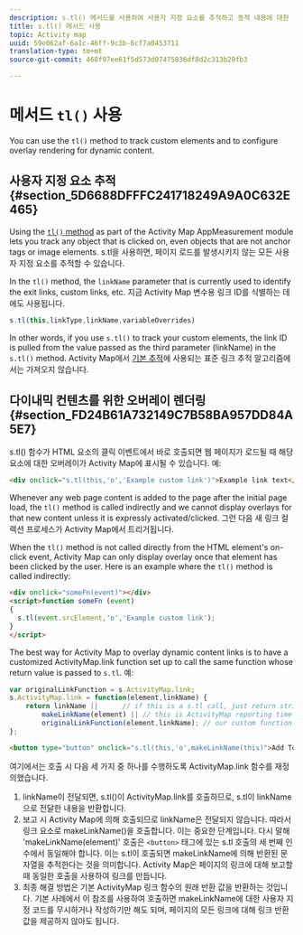 ```yaml
---
description: s.tl() 메서드를 사용하여 사용자 지정 요소를 추적하고 동적 내용에 대한 오버레이 렌더링을 구성할 수 있습니다.
title: s.tl() 메서드 사용
topic: Activity map
uuid: 59e062af-6a1c-46ff-9c3b-6cf7a0453711
translation-type: tm+mt
source-git-commit: 468f97ee61f5d573d07475836df8d2c313b29fb3

---
```



# 메서드 `tl()` 사용

You can use the `tl()` method to track custom elements and to configure overlay rendering for dynamic content.

## 사용자 지정 요소 추적 {#section_5D6688DFFFC241718249A9A0C632E465}

Using the [`tl()` method](/help/implement/vars/functions/tl-method.md) as part of the Activity Map AppMeasurement module lets you track any object that is clicked on, even objects that are not anchor tags or image elements. s.tl을 사용하면, 페이지 로드를 발생시키지 않는 모든 사용자 지정 요소를 추적할 수 있습니다.

In the `tl()` method, the `linkName` parameter that is currently used to identify the exit links, custom links, etc. 지금 Activity Map 변수용 링크 ID를 식별하는 데에도 사용됩니다.

```js
s.tl(this,linkType,linkName,variableOverrides)
```

In other words, if you use `s.tl()` to track your custom elements, the link ID is pulled from the value passed as the third parameter (linkName) in the `s.tl()` method. Activity Map에서 [기본 추적](/help/analyze/activity-map/activitymap-link-tracking/activitymap-link-tracking-methodology.md)에 사용되는 표준 링크 추적 알고리즘에서는 가져오지 않습니다.

## 다이내믹 컨텐츠를 위한 오버레이 렌더링 {#section_FD24B61A732149C7B58BA957DD84A5E7}

s.tl() 함수가 HTML 요소의 클릭 이벤트에서 바로 호출되면 웹 페이지가 로드될 때 해당 요소에 대한 오버레이가 Activity Map에 표시될 수 있습니다. 예:

```html
<div onclick="s.tl(this,'o','Example custom link')">Example link text</a>
```

Whenever any web page content is added to the page after the initial page load, the `tl()` method is called indirectly and we cannot display overlays for that new content unless it is expressly activated/clicked. 그런 다음 새 링크 컬렉션 프로세스가 Activity Map에서 트리거됩니다.

When the `tl()` method is not called directly from the HTML element&#39;s on-click event, Activity Map can only display overlay once that element has been clicked by the user. Here is an example where the `tl()` method is called indirectly:

```html
<div onclick="someFn(event)"></div>
<script>function someFn (event)
{
  s.tl(event.srcElement,'o','Example custom link');
}
</script>
```

The best way for Activity Map to overlay dynamic content links is to have a customized ActivityMap.link function set up to call the same function whose return value is passed to `s.tl`. 예:

```js
var originalLinkFunction = s.ActivityMap.link;
s.ActivityMap.link = function(element,linkName) {
    return linkName ||      // if this is a s.tl call, just return string passed
        makeLinkName(element) || // this is ActivityMap reporting time
        originalLinkFunction(element,linkName); // our custom function didn't return anything, so just return the default ActivityMap Link
};
```

```html
<button type="button" onclick="s.tl(this,'o',makeLinkName(this)">Add To Cart</button>
```

여기에서는 호출 시 다음 세 가지 중 하나를 수행하도록 ActivityMap.link 함수를 재정의했습니다.

1. linkName이 전달되면, s.tl()이 ActivityMap.link를 호출하므로, s.tl이 linkName으로 전달한 내용을 반환합니다.
2. 보고 시 Activity Map에 의해 호출되므로 linkName은 전달되지 않습니다. 따라서 링크 요소로 makeLinkName()을 호출합니다. 이는 중요한 단계입니다. 다시 말해 &#39;makeLinkName(element)&#39; 호출은 `<button>` 태그에 있는 s.tl 호출의 세 번째 인수에서 동일해야 합니다. 이는 s.tl이 호출되면 makeLinkName에 의해 반환된 문자열을 추적한다는 것을 의미합니다. Activity Map은 페이지의 링크에 대해 보고할 때 동일한 호출을 사용하여 링크를 만듭니다.
3. 최종 해결 방법은 기본 ActivityMap 링크 함수의 원래 반환 값을 반환하는 것입니다. 기본 사례에서 이 참조를 사용하여 호출하면 makeLinkName에 대한 사용자 지정 코드를 무시하거나 작성하기만 해도 되며, 페이지의 모든 링크에 대해 링크 반환 값을 제공하지 않아도 됩니다.

